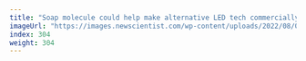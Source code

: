 ```yaml
---
title: "Soap molecule could help make alternative LED tech commercially viable"
imageUrl: "https://images.newscientist.com/wp-content/uploads/2022/08/08153000/SEI_117997622.jpg?width=600"
index: 304
weight: 304
---
```

